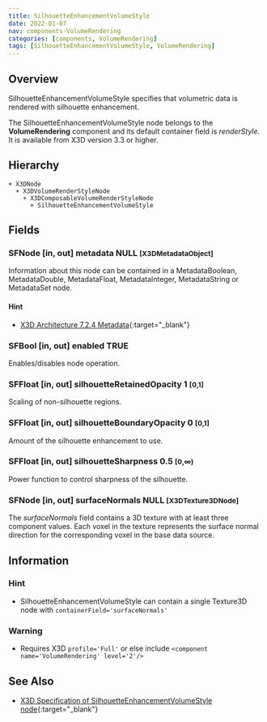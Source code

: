```yaml
---
title: SilhouetteEnhancementVolumeStyle
date: 2022-01-07
nav: components-VolumeRendering
categories: [components, VolumeRendering]
tags: [SilhouetteEnhancementVolumeStyle, VolumeRendering]
---
```

<style>
.post h3 {
  word-spacing: 0.2em;
}
</style>

## Overview

SilhouetteEnhancementVolumeStyle specifies that volumetric data is rendered with silhouette enhancement.

The SilhouetteEnhancementVolumeStyle node belongs to the **VolumeRendering** component and its default container field is *renderStyle.* It is available from X3D version 3.3 or higher.

## Hierarchy

```
+ X3DNode
  + X3DVolumeRenderStyleNode
    + X3DComposableVolumeRenderStyleNode
      + SilhouetteEnhancementVolumeStyle
```

## Fields

### SFNode [in, out] **metadata** NULL <small>[X3DMetadataObject]</small>

Information about this node can be contained in a MetadataBoolean, MetadataDouble, MetadataFloat, MetadataInteger, MetadataString or MetadataSet node.

#### Hint

- [X3D Architecture 7.2.4 Metadata](https://www.web3d.org/specifications/X3Dv4Draft/ISO-IEC19775-1v4-CD1/Part01/components/core.html#Metadata){:target="_blank"}

### SFBool [in, out] **enabled** TRUE

Enables/disables node operation.

### SFFloat [in, out] **silhouetteRetainedOpacity** 1 <small>[0,1]</small>

Scaling of non-silhouette regions.

### SFFloat [in, out] **silhouetteBoundaryOpacity** 0 <small>[0,1]</small>

Amount of the silhouette enhancement to use.

### SFFloat [in, out] **silhouetteSharpness** 0.5 <small>[0,∞)</small>

Power function to control sharpness of the silhouette.

### SFNode [in, out] **surfaceNormals** NULL <small>[X3DTexture3DNode]</small>

The *surfaceNormals* field contains a 3D texture with at least three component values. Each voxel in the texture represents the surface normal direction for the corresponding voxel in the base data source.

## Information

### Hint

- SilhouetteEnhancementVolumeStyle can contain a single Texture3D node with `containerField='surfaceNormals'`

### Warning

- Requires X3D `profile='Full'` or else include `<component name='VolumeRendering' level='2'/>`

## See Also

- [X3D Specification of SilhouetteEnhancementVolumeStyle node](https://www.web3d.org/documents/specifications/19775-1/V4.0/Part01/components/volume.html#SilhouetteEnhancementVolumeStyle){:target="_blank"}
